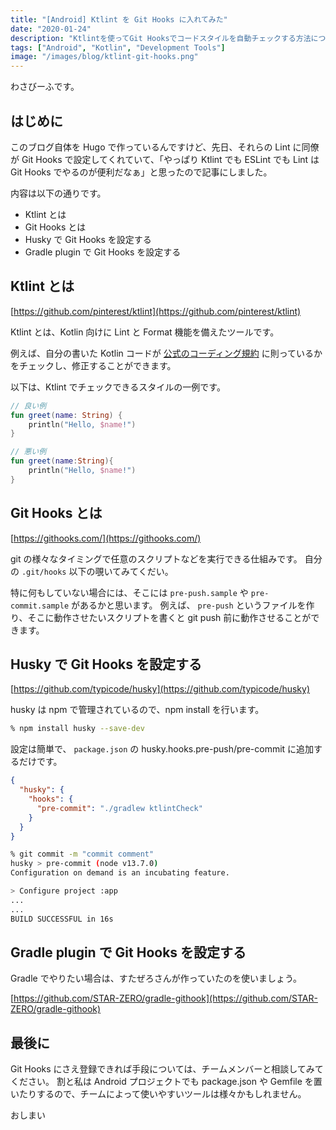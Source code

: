 ```yaml
---
title: "[Android] Ktlint を Git Hooks に入れてみた"
date: "2020-01-24"
description: "Ktlintを使ってGit Hooksでコードスタイルを自動チェックする方法について、HuskyやGradle pluginでの設定方法を解説"
tags: ["Android", "Kotlin", "Development Tools"]
image: "/images/blog/ktlint-git-hooks.png"
---
```


わさびーふです。

## はじめに

このブログ自体を Hugo で作っているんですけど、先日、それらの Lint に同僚が Git Hooks で設定してくれていて、「やっぱり Ktlint でも ESLint でも Lint は Git Hooks でやるのが便利だなぁ」と思ったので記事にしました。

内容は以下の通りです。

- Ktlint とは
- Git Hooks とは
- Husky で Git Hooks を設定する
- Gradle plugin で Git Hooks を設定する

## Ktlint とは

[https://github.com/pinterest/ktlint](https://github.com/pinterest/ktlint)

Ktlint とは、Kotlin 向けに Lint と Format 機能を備えたツールです。

例えば、自分の書いた Kotlin コードが [公式のコーディング規約](https://kotlinlang.org/docs/reference/coding-conventions.html) に則っているかをチェックし、修正することができます。

以下は、Ktlint でチェックできるスタイルの一例です。

```kotlin
// 良い例
fun greet(name: String) {
    println("Hello, $name!")
}

// 悪い例
fun greet(name:String){
    println("Hello, $name!")
}
```

## Git Hooks とは

[https://githooks.com/](https://githooks.com/)

git の様々なタイミングで任意のスクリプトなどを実行できる仕組みです。 自分の `.git/hooks` 以下の覗いてみてくだい。

特に何もしていない場合には、そこには `pre-push.sample` や `pre-commit.sample` があるかと思います。 例えば、 `pre-push` というファイルを作り、そこに動作させたいスクリプトを書くと git push 前に動作させることができます。

## Husky で Git Hooks を設定する

[https://github.com/typicode/husky](https://github.com/typicode/husky)

husky は npm で管理されているので、npm install を行います。

```bash
% npm install husky --save-dev
```

設定は簡単で、 `package.json` の husky.hooks.pre-push/pre-commit に追加するだけです。

```json
{
  "husky": {
    "hooks": {
      "pre-commit": "./gradlew ktlintCheck"
    }
  }
}
```

```bash
% git commit -m "commit comment" 
husky > pre-commit (node v13.7.0)
Configuration on demand is an incubating feature.

> Configure project :app
...
...
BUILD SUCCESSFUL in 16s
```

## Gradle plugin で Git Hooks を設定する

Gradle でやりたい場合は、すたぜろさんが作っていたのを使いましょう。

[https://github.com/STAR-ZERO/gradle-githook](https://github.com/STAR-ZERO/gradle-githook)

## 最後に

Git Hooks にさえ登録できれば手段については、チームメンバーと相談してみてください。 割と私は Android プロジェクトでも package.json や Gemfile を置いたりするので、チームによって使いやすいツールは様々かもしれません。

おしまい